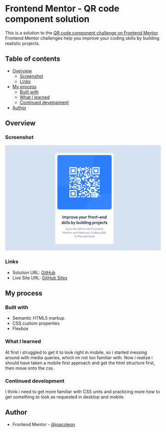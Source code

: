 # Frontend Mentor - QR code component solution

This is a solution to the [QR code component challenge on Frontend Mentor](https://www.frontendmentor.io/challenges/qr-code-component-iux_sIO_H). Frontend Mentor challenges help you improve your coding skills by building realistic projects. 

## Table of contents

- [Overview](#overview)
  - [Screenshot](#screenshot)
  - [Links](#links)
- [My process](#my-process)
  - [Built with](#built-with)
  - [What I learned](#what-i-learned)
  - [Continued development](#continued-development)
- [Author](#author)

## Overview

### Screenshot

![Desktop view](.\images\finished.png)

### Links

- Solution URL: [GitHub](https://github.com/joacoleon/frontend-mentor/tree/main/qr-code-component-main)
- Live Site URL: [GitHub Sites](https://joacoleon.github.io/frontend-mentor/qr-code-component-main/)

## My process

### Built with

- Semantic HTML5 markup
- CSS custom properties
- Flexbox

### What I learned

At first i struggled to get it to look right in mobile, so i started messing around with media queries, which im not too familiar with. Now i realize i should have taken a mobile first approach and get the html structure first, then move onto the css.

### Continued development

I think i need to get more familiar with CSS units and practicing more how to get something to look as requested in desktop and mobile.

## Author

- Frontend Mentor - [@joacoleon](https://www.frontendmentor.io/profile/joacoleon)
